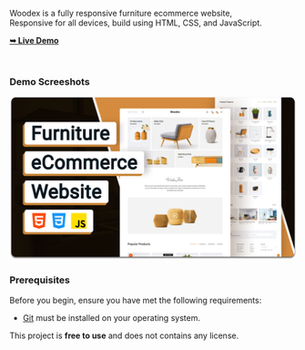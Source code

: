 Woodex is a fully responsive furniture ecommerce website, <br />Responsive for all devices, build using HTML, CSS, and JavaScript.

  <a href="https://lastoyster.github.io/woodex/"><strong>➥ Live Demo</strong></a>

</div>

<br />

### Demo Screeshots

![Woodex Desktop Demo](./readme-images/desktop.png "Desktop Demo")

### Prerequisites

Before you begin, ensure you have met the following requirements:

* [Git](https://git-scm.com/downloads "Download Git") must be installed on your operating system.


This project is **free to use** and does not contains any license.
